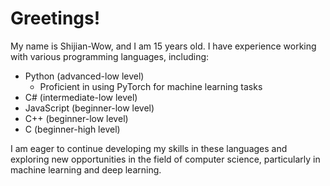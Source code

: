 # Greetings!

My name is Shijian-Wow, and I am 15 years old. I have experience working with various programming languages, including:

* Python (advanced-low level)
	+ Proficient in using PyTorch for machine learning tasks
* C# (intermediate-low level)
* JavaScript (beginner-low level)
* C++ (beginner-low level)
* C (beginner-high level)

I am eager to continue developing my skills in these languages and exploring new opportunities in the field of computer science, particularly in machine learning and deep learning.
